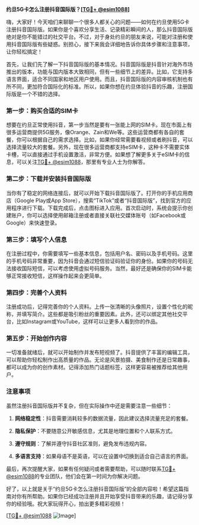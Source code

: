 **约旦5G卡怎么注册抖音国际版？[[TG💪+ @esim1088](https://t.me/s/esim1088)]**

嗨，大家好！今天咱们来聊聊一个很多人都关心的问题——如何在约旦使用5G卡注册抖音国际版。如果你是个喜欢分享生活、记录精彩瞬间的人，那么抖音国际版绝对是你不能错过的社交平台。不过，对于身处约旦的朋友来说，可能对注册和使用抖音国际版有些疑惑。别担心，接下来我会详细地告诉你具体步骤和注意事项，让你轻松搞定！

首先，让我们先了解一下抖音国际版的基本情况。抖音国际版是抖音针对海外市场推出的版本，功能与国内版本大致相同，但有一些细节上的差异。比如，它支持多语言界面，适合不同国家和地区用户使用。而且，抖音国际版的内容审核机制也有所不同，更加符合国际化的标准。所以，如果你想在约旦体验抖音的乐趣，注册国际版是一个不错的选择。

### 第一步：购买合适的SIM卡

想要在约旦正常使用抖音，第一步当然是要有一张能上网的SIM卡。现在市面上有很多运营商提供5G服务，像Orange、Zain和We等。这些运营商都有各自的套餐，你可以根据自己的需求选择。比如，如果你经常需要看视频或者刷抖音，可以选择流量较大的套餐。另外，现在很多运营商都支持eSIM卡，这种卡不需要实体卡槽，可以直接通过手机设置激活，非常方便。如果想了解更多关于eSIM卡的信息，可以关注[TG💪+ @esim1088](https://t.me/s/esim1088)，那里有专业人士为你解答。

### 第二步：下载并安装抖音国际版

当你有了稳定的网络连接后，就可以开始下载抖音国际版了。打开你的手机应用商店（Google Play或App Store），搜索“TikTok”或者“抖音国际版”，找到官方的应用程序进行下载。下载完成后，点击图标进入应用。首次启动时，系统会提示你创建账户，你可以选择使用邮箱注册或者直接关联社交媒体账号（如Facebook或Google）来快速登录。

### 第三步：填写个人信息

在注册过程中，你需要填写一些基本信息，包括用户名、密码以及手机号码。这里的手机号码非常重要，因为抖音会通过短信验证码验证你的身份。如果你的号码无法接收国际短信，可以考虑使用虚拟号码服务。当然，最好还是确保你的SIM卡能够正常接收短信，这样操作起来会更简单。

### 第四步：完善个人资料

注册成功后，记得完善你的个人资料。上传一张清晰的头像照片，设置个性化的昵称，并填写简介。这些都是吸引粉丝的重要因素。此外，还可以绑定其他社交平台，比如Instagram或YouTube，这样可以让更多人看到你的作品。

### 第五步：开始创作内容

一切准备就绪后，就可以开始制作并发布短视频了。抖音提供了丰富的编辑工具，可以帮助你轻松制作出高质量的作品。无论是风景拍摄、美食制作还是日常趣事，都可以成为你的创作素材。记得添加热门话题标签，这样更容易被推荐给其他用户。

### 注意事项

虽然注册抖音国际版并不复杂，但在实际操作中还是需要注意一些细节：

1. **网络稳定性**：抖音需要消耗较多的数据流量，因此建议选择流量充足的套餐。
   
2. **隐私保护**：不要随意公开敏感信息，尤其是地理位置和个人联系方式。

3. **遵守规则**：了解并遵守抖音社区准则，避免发布违规内容。

4. **多语言支持**：如果母语不是英语，可以在设置中切换到适合自己语言的界面。

最后，再次提醒大家，如果有任何疑问或者需要帮助，可以随时联系[TG💪+ @esim1088](https://t.me/s/esim1088)的专业团队，他们会在第一时间为你解决问题。

好了，以上就是关于“约旦5G卡怎么注册抖音国际版”的全部内容啦！希望这篇指南对你有所帮助。如果你已经成功注册并且开始享受抖音带来的乐趣，请记得分享你的经验哦。祝大家玩得开心，拍出更多精彩视频！

[[TG💪+ @esim1088](https://t.me/s/esim1088) ![Image](https://i.postimg.cc/4NQfJmqS/Snipaste-2025-05-13-00-14-12.png)]